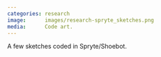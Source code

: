 ```yaml
---
categories: research
image:      images/research-spryte_sketches.png
media:      Code art.
---
```

A few sketches coded in Spryte/Shoebot.
